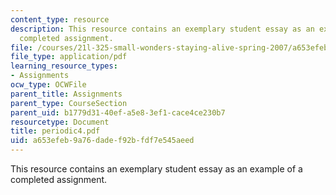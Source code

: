 ```yaml
---
content_type: resource
description: This resource contains an exemplary student essay as an example of a
  completed assignment.
file: /courses/21l-325-small-wonders-staying-alive-spring-2007/a653efeb9a76dadef92bfdf7e545aeed_periodic4.pdf
file_type: application/pdf
learning_resource_types:
- Assignments
ocw_type: OCWFile
parent_title: Assignments
parent_type: CourseSection
parent_uid: b1779d31-40ef-a5e8-3ef1-cace4ce230b7
resourcetype: Document
title: periodic4.pdf
uid: a653efeb-9a76-dade-f92b-fdf7e545aeed
---
```

This resource contains an exemplary student essay as an example of a completed assignment.

